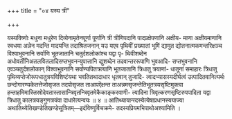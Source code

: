 +++
title = "०४ यस्य त्री"

+++

यस्यविष्णोः मधुना मधुरेण दिव्येनामृतेनपूर्णा पूर्णानि त्री त्रीणिपदानि पादप्रक्षेपणानि अक्षीय- माणा अक्षीयमाणानि स्वधया अन्नेन मदन्ति मादयन्ति तदाश्रितजनान् यउ यएव पृथिवीं प्रख्यातां भूमिं द्यामुत द्योतनात्मकमन्तरिक्षञ्च विश्वाभुवनानि सर्वाणि भूतजातानि चतुर्दशलोकांश्च यद्वा पृ- थिवीशब्देन अधोवर्तीनिअतलवितलादिसप्तभुवनन्युपात्तानि द्युशब्देन तदवान्तररूपाणि भुवआदि- सप्तभुवनानि एवञ्चतुर्दशलोकान् विश्वाभुवनानि सर्वाण्यपितत्रत्यानि भूतजातानि त्रिधातु त्रयाणां- धातूनां समाहारः त्रिधातु पृथिव्यप्तेजोरूपधातुत्रयविशिष्टंयथा भवतितथादाधार धृतवान् तुजादि- त्वादभ्यासस्यदीर्घत्वं उत्पादितवानित्यर्थः छन्दोगारण्यकेतत्तेजोसृजत तदपोसृजत ताआपऎक्षन्त ताअन्नमसृजन्तेतिभूतत्रयसृष्टिमुक्त्वा हन्ताहमिमास्तिस्रोदेवतास्तासान्त्रिवृतन्त्रिवृतमेकैकाङ्करवाणी- त्यादिना त्रिवृत्करणसृष्टिरुपपादिता यद्वा त्रिधातु कालत्रयङ्गुणत्रयंवा दाधारेत्यन्वयः ॥ ४ ॥ आतिथ्यायान्त्दस्येत्येषाप्रधानस्ययाज्या अथातिथ्येतिखण्डेतिखण्डेसूत्रितम्—इदंविष्णुर्विचक्रमे- तदस्यप्रियमभिपाथोअश्यामिति ।